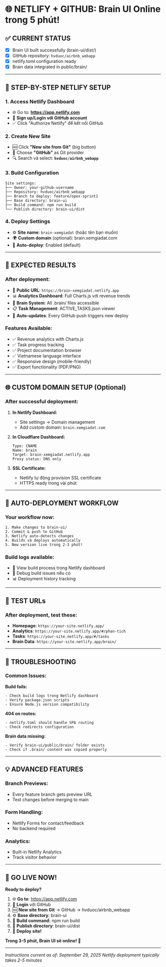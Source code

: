 # 🌐 NETLIFY + GITHUB: Brain UI Online trong 5 phút!

## ✅ **CURRENT STATUS**
- [x] Brain UI built successfully (brain-ui/dist/)
- [x] GitHub repository: `hvduoc/airbnb_webapp` 
- [x] netlify.toml configuration ready
- [x] Brain data integrated in public/brain/

---

## 🚀 **STEP-BY-STEP NETLIFY SETUP**

### **1. Access Netlify Dashboard**
- 🌐 Go to: **https://app.netlify.com**
- 🔐 **Sign up/Login với GitHub account**
- ✅ Click "Authorize Netlify" để kết nối GitHub

### **2. Create New Site**
- 🆕 Click **"New site from Git"** (big button)
- 🔗 Choose **"GitHub"** as Git provider
- 🔍 Search và select: **`hvduoc/airbnb_webapp`**

### **3. Build Configuration**
```
Site settings:
├── Owner: your-github-username
├── Repository: hvduoc/airbnb_webapp  
├── Branch to deploy: feature/opex-sprint1
├── Base directory: brain-ui
├── Build command: npm run build
└── Publish directory: brain-ui/dist
```

### **4. Deploy Settings**
- ⚙️ **Site name**: `brain-xemgiadat` (hoặc tên bạn muốn)
- 🌍 **Custom domain** (optional): brain.xemgiadat.com
- 🔄 **Auto-deploy**: Enabled (default)

---

## 🎯 **EXPECTED RESULTS**

### **After deployment:**
- 📱 **Public URL**: `https://brain-xemgiadat.netlify.app`
- 📊 **Analytics Dashboard**: Full Charts.js với revenue trends
- 🧠 **Brain System**: All .brain/ files accessible
- 📋 **Task Management**: ACTIVE_TASKS.json viewer
- 🔄 **Auto-updates**: Every GitHub push triggers new deploy

### **Features Available:**
- ✅ Revenue analytics with Charts.js
- ✅ Task progress tracking  
- ✅ Project documentation browser
- ✅ Vietnamese language interface
- ✅ Responsive design (mobile-friendly)
- ✅ Export functionality (PDF/PNG)

---

## 🌐 **CUSTOM DOMAIN SETUP (Optional)**

### **After successful deployment:**

1. **In Netlify Dashboard:**
   - Site settings → Domain management
   - Add custom domain: `brain.xemgiadat.com`

2. **In Cloudflare Dashboard:**
   ```
   Type: CNAME
   Name: brain
   Target: brain-xemgiadat.netlify.app
   Proxy status: DNS only
   ```

3. **SSL Certificate:**
   - Netlify tự động provision SSL certificate
   - HTTPS ready trong vài phút

---

## 🔄 **AUTO-DEPLOYMENT WORKFLOW**

### **Your workflow now:**
```
1. Make changes to brain-ui/
2. Commit & push to GitHub
3. Netlify auto-detects changes  
4. Builds và deploys automatically
5. New version live trong 2-3 phút!
```

### **Build logs available:**
- 📝 View build process trong Netlify dashboard
- 🐛 Debug build issues nếu có
- 📊 Deployment history tracking

---

## 🧪 **TEST URLs**

### **After deployment, test these:**
- **Homepage**: `https://your-site.netlify.app/`
- **Analytics**: `https://your-site.netlify.app/#/phan-tich`
- **Tasks**: `https://your-site.netlify.app/#/tasks` 
- **Brain Data**: `https://your-site.netlify.app/brain/`

---

## 🚨 **TROUBLESHOOTING**

### **Common Issues:**

**Build fails:**
```
- Check build logs trong Netlify dashboard
- Verify package.json scripts
- Ensure Node.js version compatibility
```

**404 on routes:**
```
- netlify.toml should handle SPA routing
- Check redirects configuration
```

**Brain data missing:**
```
- Verify brain-ui/public/brain/ folder exists
- Check if .brain/ content was copied properly
```

---

## 💡 **ADVANCED FEATURES**

### **Branch Previews:**
- Every feature branch gets preview URL
- Test changes before merging to main

### **Form Handling:**
- Netlify Forms for contact/feedback
- No backend required

### **Analytics:**
- Built-in Netlify Analytics
- Track visitor behavior

---

## 🎉 **GO LIVE NOW!**

**Ready to deploy?**
1. 🌐 **Go to**: https://app.netlify.com
2. 🔐 **Login** với GitHub  
3. 🆕 **New site from Git** → GitHub → hvduoc/airbnb_webapp
4. ⚙️ **Base directory**: brain-ui
5. 🔨 **Build command**: npm run build
6. 📁 **Publish directory**: brain-ui/dist  
7. 🚀 **Deploy site!**

**Trong 3-5 phút, Brain UI sẽ online! 🎯**

---

*Instructions current as of: September 29, 2025*
*Netlify deployment typically takes 2-5 minutes*